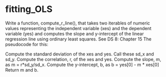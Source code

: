 # fitting_OLS
 
Write a function, compute_r_line(), that takes two iterables of numeric values representing the independent variable (xes) and the dependent variable (yes) and computes the slope and y-intercept of the linear regression line using ordinary least squares. See DS 8: Chapter 15 The pseudocode for this:

Compute the standard deviation of the xes and yes. Call these sd_x and sd_y.
Compute the correlation, r, of the xes and yes.
Compute the slope, m, as m = r*sd_y/sd_x.
Compute the y-intercept, b, as b = yes[0] - m * xes[0]
Return m and b.
